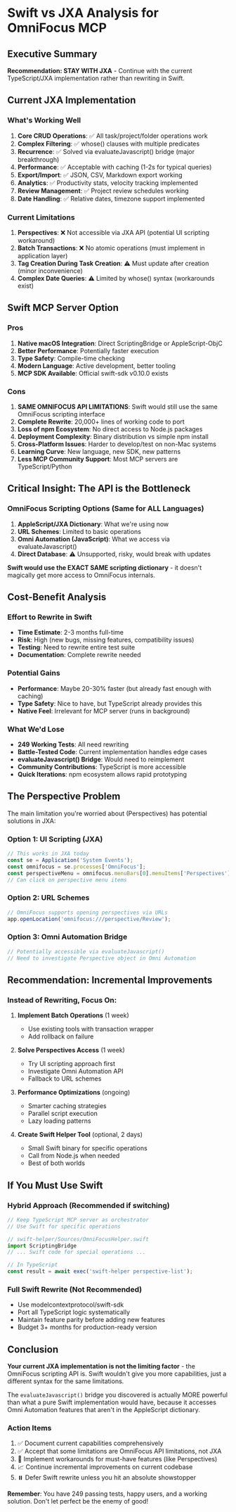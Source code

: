 # Swift vs JXA Analysis for OmniFocus MCP

## Executive Summary
**Recommendation: STAY WITH JXA** - Continue with the current TypeScript/JXA implementation rather than rewriting in Swift.

## Current JXA Implementation

### What's Working Well
1. **Core CRUD Operations**: ✅ All task/project/folder operations work
2. **Complex Filtering**: ✅ whose() clauses with multiple predicates
3. **Recurrence**: ✅ Solved via evaluateJavascript() bridge (major breakthrough)
4. **Performance**: ✅ Acceptable with caching (1-2s for typical queries)
5. **Export/Import**: ✅ JSON, CSV, Markdown export working
6. **Analytics**: ✅ Productivity stats, velocity tracking implemented
7. **Review Management**: ✅ Project review schedules working
8. **Date Handling**: ✅ Relative dates, timezone support implemented

### Current Limitations
1. **Perspectives**: ❌ Not accessible via JXA API (potential UI scripting workaround)
2. **Batch Transactions**: ❌ No atomic operations (must implement in application layer)
3. **Tag Creation During Task Creation**: ⚠️ Must update after creation (minor inconvenience)
4. **Complex Date Queries**: ⚠️ Limited by whose() syntax (workarounds exist)

## Swift MCP Server Option

### Pros
1. **Native macOS Integration**: Direct ScriptingBridge or AppleScript-ObjC
2. **Better Performance**: Potentially faster execution
3. **Type Safety**: Compile-time checking
4. **Modern Language**: Active development, better tooling
5. **MCP SDK Available**: Official swift-sdk v0.10.0 exists

### Cons
1. **SAME OMNIFOCUS API LIMITATIONS**: Swift would still use the same OmniFocus scripting interface
2. **Complete Rewrite**: 20,000+ lines of working code to port
3. **Loss of npm Ecosystem**: No direct access to Node.js packages
4. **Deployment Complexity**: Binary distribution vs simple npm install
5. **Cross-Platform Issues**: Harder to develop/test on non-Mac systems
6. **Learning Curve**: New language, new SDK, new patterns
7. **Less MCP Community Support**: Most MCP servers are TypeScript/Python

## Critical Insight: The API is the Bottleneck

### OmniFocus Scripting Options (Same for ALL Languages)
1. **AppleScript/JXA Dictionary**: What we're using now
2. **URL Schemes**: Limited to basic operations
3. **Omni Automation (JavaScript)**: What we access via evaluateJavascript()
4. **Direct Database**: ⚠️ Unsupported, risky, would break with updates

**Swift would use the EXACT SAME scripting dictionary** - it doesn't magically get more access to OmniFocus internals.

## Cost-Benefit Analysis

### Effort to Rewrite in Swift
- **Time Estimate**: 2-3 months full-time
- **Risk**: High (new bugs, missing features, compatibility issues)
- **Testing**: Need to rewrite entire test suite
- **Documentation**: Complete rewrite needed

### Potential Gains
- **Performance**: Maybe 20-30% faster (but already fast enough with caching)
- **Type Safety**: Nice to have, but TypeScript already provides this
- **Native Feel**: Irrelevant for MCP server (runs in background)

### What We'd Lose
- **249 Working Tests**: All need rewriting
- **Battle-Tested Code**: Current implementation handles edge cases
- **evaluateJavascript() Bridge**: Would need to reimplement
- **Community Contributions**: TypeScript is more accessible
- **Quick Iterations**: npm ecosystem allows rapid prototyping

## The Perspective Problem

The main limitation you're worried about (Perspectives) has potential solutions in JXA:

### Option 1: UI Scripting (JXA)
```javascript
// This works in JXA today
const se = Application('System Events');
const omnifocus = se.processes['OmniFocus'];
const perspectiveMenu = omnifocus.menuBars[0].menuItems['Perspectives'];
// Can click on perspective menu items
```

### Option 2: URL Schemes
```javascript
// OmniFocus supports opening perspectives via URLs
app.openLocation('omnifocus:///perspective/Review');
```

### Option 3: Omni Automation Bridge
```javascript
// Potentially accessible via evaluateJavascript()
// Need to investigate Perspective object in Omni Automation
```

## Recommendation: Incremental Improvements

### Instead of Rewriting, Focus On:

1. **Implement Batch Operations** (1 week)
   - Use existing tools with transaction wrapper
   - Add rollback on failure

2. **Solve Perspectives Access** (1 week)
   - Try UI scripting approach first
   - Investigate Omni Automation API
   - Fallback to URL schemes

3. **Performance Optimizations** (ongoing)
   - Smarter caching strategies
   - Parallel script execution
   - Lazy loading patterns

4. **Create Swift Helper Tool** (optional, 2 days)
   - Small Swift binary for specific operations
   - Call from Node.js when needed
   - Best of both worlds

## If You Must Use Swift

### Hybrid Approach (Recommended if switching)
```typescript
// Keep TypeScript MCP server as orchestrator
// Use Swift for specific operations

// swift-helper/Sources/OmniFocusHelper.swift
import ScriptingBridge
// ... Swift code for special operations ...

// In TypeScript
const result = await exec('swift-helper perspective-list');
```

### Full Swift Rewrite (Not Recommended)
- Use modelcontextprotocol/swift-sdk
- Port all TypeScript logic systematically
- Maintain feature parity before adding new features
- Budget 3+ months for production-ready version

## Conclusion

**Your current JXA implementation is not the limiting factor** - the OmniFocus scripting API is. Swift wouldn't give you more capabilities, just a different syntax for the same limitations.

The `evaluateJavascript()` bridge you discovered is actually MORE powerful than what a pure Swift implementation would have, because it accesses Omni Automation features that aren't in the AppleScript dictionary.

### Action Items
1. ✅ Document current capabilities comprehensively
2. ✅ Accept that some limitations are OmniFocus API limitations, not JXA
3. 🔄 Implement workarounds for must-have features (like Perspectives)
4. 📈 Continue incremental improvements on current codebase
5. ⏸️ Defer Swift rewrite unless you hit an absolute showstopper

**Remember**: You have 249 passing tests, happy users, and a working solution. Don't let perfect be the enemy of good!